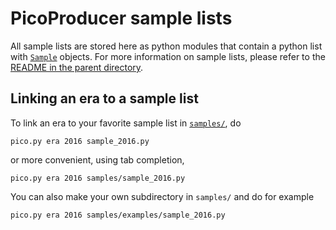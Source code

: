 # PicoProducer sample lists

All sample lists are stored here as python modules that contain a python list with
[`Sample`](../python/storage/Sample.py) objects. For more information on sample lists,
please refer to the [README in the parent directory](../#Samples).

## Linking an era to a sample list
To link an era to your favorite sample list in [`samples/`](samples/), do
```
pico.py era 2016 sample_2016.py
```
or more convenient, using tab completion,
```
pico.py era 2016 samples/sample_2016.py
```
You can also make your own subdirectory in `samples/` and do for example
```
pico.py era 2016 samples/examples/sample_2016.py
```
